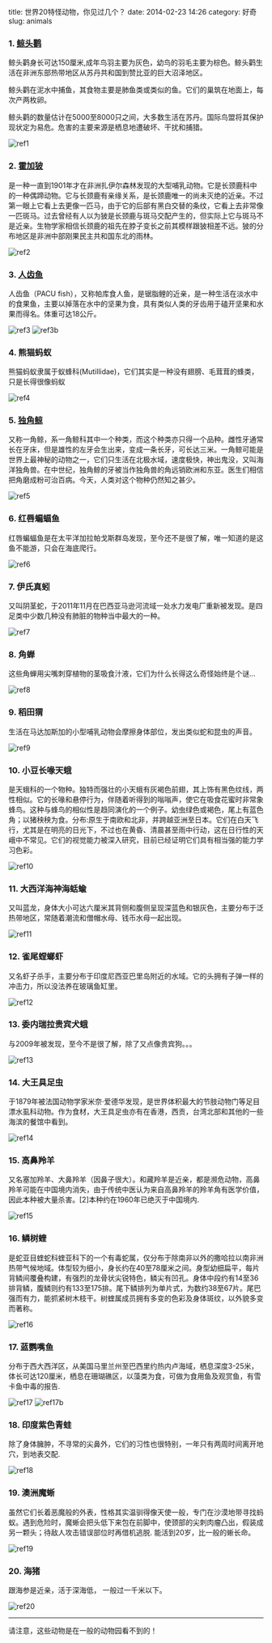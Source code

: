 title: 世界20特怪动物，你见过几个？
date: 2014-02-23 14:26
category: 好奇
slug: animals




### 1. [鲸头鹳](http://baike.baidu.com/view/326917.htm)

鲸头鹳身长可达150厘米,成年鸟羽主要为灰色，幼鸟的羽毛主要为棕色。鲸头鹳生活在非洲东部热带地区从苏丹共和国到赞比亚的巨大沼泽地区。

鲸头鹳在泥水中捕鱼，其食物主要是肺鱼类或类似的鱼。它们的巢筑在地面上，每次产两枚卵。

鲸头鹳的数量估计在5000至8000只之间，大多数生活在苏丹。国际鸟盟将其保护现状定为易危。危害的主要来源是栖息地遭破坏、干扰和捕猎。


![ref1][ref1]



### 2. [霍加狓](http://baike.baidu.com/view/76934.htm)
是一种一直到1901年才在非洲扎伊尔森林发现的大型哺乳动物。它是长颈鹿科中的一种偶蹄动物。它与长颈鹿有亲缘关系，是长颈鹿唯一的尚未灭绝的近亲。不过第一眼上它看上去更像一匹马，由于它的后部有黑白交替的条纹，它看上去非常像一匹斑马。过去曾经有人以为狓是长颈鹿与斑马交配产生的，但实际上它与斑马不是近亲。生物学家相信长颈鹿的祖先在脖子变长之前其模样跟狓相差不远。狓的分布地区是非洲中部刚果民主共和国东北的雨林。




![ref2][ref2]



### 3. [人齿鱼](http://www.baike.com/wiki/%E4%BA%BA%E9%BD%BF%E9%B1%BC)
人齿鱼（PACU fish），又称帕库食人鱼，是锯脂鲤的近亲，是一种生活在淡水中的食果鱼，主要以掉落在水中的坚果为食，具有类似人类的牙齿用于磕开坚果和水果而得名。体重可达18公斤。




![ref3][ref3]
![ref3b][ref3b]



### 4. 熊猫蚂蚁
熊猫蚂蚁隶属于蚁蜂科(Mutillidae)，它们其实是一种没有翅膀、毛茸茸的蜂类，只是长得很像蚂蚁



![ref4][ref4]



### 5. [独角鲸](http://baike.baidu.com/view/77200.htm)
又称一角鲸，系一角鲸科其中一个种类，而这个种类亦只得一个品种。雌性牙通常长在牙床，但是雄性的左牙会生出来，变成一条长牙，可长达三米。一角鲸可能是世界上最神秘的动物之一，它们只生活在北极水域，速度极快，神出鬼没，又叫海洋独角兽。在中世纪，独角鲸的牙被当作独角兽的角远销欧洲和东亚。医生们相信把角磨成粉可治百病。今天，人类对这个物种仍然知之甚少。





![ref5][ref5]



### 6. 红唇蝙蝠鱼
红唇蝙蝠鱼是在太平洋加拉帕戈斯群岛发现，至今还不是很了解，唯一知道的是这鱼不能游，只会在海底爬行。


![ref6][ref6]



### 7. 伊氏真蚓
又叫阴茎蛇，于2011年11月在巴西亚马逊河流域一处水力发电厂重新被发现。是四足类中少数几种没有肺脏的物种当中最大的一种。


![ref7][ref7]



### 8. 角蝉
这些角蝉用尖嘴刺穿植物的茎吸食汁液，它们为什么长得这么奇怪始终是个谜...


![ref8][ref8]



### 9. 稻田猬
生活在马达加斯加的小型哺乳动物会摩擦身体部位，发出类似蛇和昆虫的声音。

![ref9][ref9]



### 10. 小豆长喙天蛾
是天蛾科的一个物种。独特而强壮的小天蛾有灰褐色前翅，其上饰有黑色纹线，两性相似。它的长喙和悬停行为，伴随着听得到的嗡嗡声，使它在吸食花蜜时非常象蜂鸟。这种与蜂鸟的相似性是趋同演化的一个例子。幼虫绿色或褐色，尾上有蓝色角；以猪秧秧为食。分布:原生于南欧和北非，并跨越亚洲至日本。它们在白天飞行，尤其是在明亮的日光下，不过也在黄昏、清晨甚至雨中行动，这在日行性的天峨中不常见。它们的视觉能力被深入研究，目前已经证明它们具有相当强的能力学习色彩。





![ref10][ref10]



### 11. 大西洋海神海蛞蝓
又叫蓝龙，身体大小可达六厘米其背侧和腹侧呈现深蓝色和银灰色，主要分布于泛热带地区，常随着潮流和僧帽水母、钱币水母一起出现。






![ref11][ref11]



### 12. 雀尾螳螂虾
又名虾子杀手，主要分布于印度尼西亚巴里岛附近的水域。它的头拥有子弹一样的冲击力，所以没法养在玻璃鱼缸里。



![ref12][ref12]



### 13. 委内瑞拉贵宾犬蛾
与2009年被发现，至今不是很了解，除了又点像贵宾狗。。。



![ref13][ref13]



### 14. 大王具足虫
于1879年被法国动物学家米奈·爱德华发现，是世界体积最大的节肢动物门等足目漂水虱科动物。作为食材，大王具足虫亦有在香港，西贡，台湾北部和其他的一些海滨的餐馆中看到。


![ref14][ref14]



### 15. 高鼻羚羊
又名塞加羚羊、大鼻羚羊（因鼻子很大）。和藏羚羊是近亲，都是濒危动物，高鼻羚羊可能在中国境内消失，由于传统中医认为来自高鼻羚羊的羚羊角有医学价值，因此本种被大量杀害。[2]本种约在1960年已绝灭于中国境内.


![ref15][ref15]



### 16. 鳞树蝰
是蛇亚目蝰蛇科蝰亚科下的一个有毒蛇属，仅分布于除南非以外的撒哈拉以南非洲热带气候地域。体型较为细小，身长约在40至78厘米之间。身型幼细扁平，每片背鳞间覆叠构建，有强烈的龙骨状尖锐特色，鳞尖有凹孔。身体中段约有14至36排背鳞，腹鳞则约有133至175排。尾下鳞排列为单片式，为数约38至67片。尾巴强而有力，能抓紧树木枝干。树蝰属成员拥有多变的色彩及身体斑纹，以外貌多变而著称。




![ref16][ref16]



### 17. 蓝鹦嘴鱼
分布于西大西洋区，从美国马里兰州至巴西里约热内卢海域，栖息深度3-25米，体长可达120厘米，栖息在珊瑚礁区，以藻类为食，可做为食用鱼及观赏鱼，有雪卡鱼中毒的报告.



![ref17][ref17]
![ref17b][ref17b]


### 18. 印度紫色青蛙
除了身体臃肿，不寻常的尖鼻外，它们的习性也很特别，一年只有两周时间离开地穴，到地表交配.


![ref18][ref18]



### 19. 澳洲魔蜥
虽然它们长着恶魔般的外表，性格其实温驯得像天使一般，专门在沙漠地带寻找蚂蚁。遇到危险时，魔蜥会把头低下来包在前脚中，使颈部的尖刺肉瘤凸出，假装成另一颗头；待敌人攻击错误部位时再借机逃脱. 能活到20岁，比一般的蜥长命。



![ref19][ref19]



### 20. 海猪
跟海参是近亲，活于深海低， 一般过一千米以下。



![ref20][ref20]



-----
请注意，这些动物是在一般的动物园看不到的！


[ref1]: http://cdn.viralnova.com/wp-content/uploads/2013/11/unique-animals.jpg

[ref2]: http://cdn.viralnova.com/wp-content/uploads/2013/11/unique-animals2.jpg

[ref3]: http://cdn.viralnova.com/wp-content/uploads/2013/11/unique-animals3.jpg
[ref3b]: https://upload.wikimedia.org/wikipedia/commons/c/cc/Colossoma_macropomum_ostergaard.jpg

[ref4]: http://cdn.viralnova.com/wp-content/uploads/2013/11/unique-animals4.jpg

[ref5]: http://cdn.viralnova.com/wp-content/uploads/2013/11/unique-animals5.jpg

[ref6]: http://cdn.viralnova.com/wp-content/uploads/2013/11/unique-animals6.jpg

[ref7]: http://cdn.viralnova.com/wp-content/uploads/2013/11/unique-animals7.jpg

[ref8]: http://cdn.viralnova.com/wp-content/uploads/2013/11/unique-animals8.jpg

[ref9]: http://cdn.viralnova.com/wp-content/uploads/2013/11/unique-animals9.jpg

[ref10]: http://cdn.viralnova.com/wp-content/uploads/2013/11/unique-animals10.jpg

[ref11]: http://cdn.viralnova.com/wp-content/uploads/2013/11/unique-animals11.jpg

[ref12]: http://cdn.viralnova.com/wp-content/uploads/2013/11/unique-animals12.jpg

[ref13]: http://cdn.viralnova.com/wp-content/uploads/2013/11/unique-animals13.jpg

[ref14]: http://cdn.viralnova.com/wp-content/uploads/2013/11/unique-animals14.jpg

[ref15]: http://cdn.viralnova.com/wp-content/uploads/2013/11/unique-animals15.jpg

[ref16]: http://cdn.viralnova.com/wp-content/uploads/2013/11/unique-animals16.jpg

[ref17]: http://cdn.viralnova.com/wp-content/uploads/2013/11/unique-animals17.jpg
[ref17b]: http://www.ufotm.com/data/attachment/forum/201308/09/153037fvjtlxtxuvvfsuwb.jpg

[ref18]: http://cdn.viralnova.com/wp-content/uploads/2013/11/unique-animals18.jpg

[ref19]: http://cdn.viralnova.com/wp-content/uploads/2013/11/unique-animals19.jpg

[ref20]: http://cdn.viralnova.com/wp-content/uploads/2013/11/unique-animals20.jpg

[ref21]: http://imgur.com/gallery/dXi0h

[ref22]: http://cdn.viralnova.com/shareonfacebook.jpg

